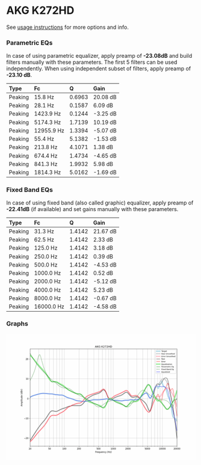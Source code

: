 # AKG K272HD
See [usage instructions](https://github.com/jaakkopasanen/AutoEq#usage) for more options and info.

### Parametric EQs
In case of using parametric equalizer, apply preamp of **-23.08dB** and build filters manually
with these parameters. The first 5 filters can be used independently.
When using independent subset of filters, apply preamp of **-23.10 dB**.

| Type    | Fc         |      Q | Gain     |
|:--------|:-----------|:-------|:---------|
| Peaking | 15.8 Hz    | 0.6963 | 20.08 dB |
| Peaking | 28.1 Hz    | 0.1587 | 6.09 dB  |
| Peaking | 1423.9 Hz  | 0.1244 | -3.25 dB |
| Peaking | 5174.3 Hz  | 1.7139 | 10.19 dB |
| Peaking | 12955.9 Hz | 1.3394 | -5.07 dB |
| Peaking | 55.4 Hz    | 5.1382 | -1.53 dB |
| Peaking | 213.8 Hz   | 4.1071 | 1.38 dB  |
| Peaking | 674.4 Hz   | 1.4734 | -4.65 dB |
| Peaking | 841.3 Hz   | 1.9932 | 5.98 dB  |
| Peaking | 1814.3 Hz  | 5.0162 | -1.69 dB |

### Fixed Band EQs
In case of using fixed band (also called graphic) equalizer, apply preamp of **-22.41dB**
(if available) and set gains manually with these parameters.

| Type    | Fc         |      Q | Gain     |
|:--------|:-----------|:-------|:---------|
| Peaking | 31.3 Hz    | 1.4142 | 21.67 dB |
| Peaking | 62.5 Hz    | 1.4142 | 2.33 dB  |
| Peaking | 125.0 Hz   | 1.4142 | 3.18 dB  |
| Peaking | 250.0 Hz   | 1.4142 | 0.39 dB  |
| Peaking | 500.0 Hz   | 1.4142 | -4.53 dB |
| Peaking | 1000.0 Hz  | 1.4142 | 0.52 dB  |
| Peaking | 2000.0 Hz  | 1.4142 | -5.12 dB |
| Peaking | 4000.0 Hz  | 1.4142 | 5.23 dB  |
| Peaking | 8000.0 Hz  | 1.4142 | -0.67 dB |
| Peaking | 16000.0 Hz | 1.4142 | -4.58 dB |

### Graphs
![](./AKG%20K272HD.png)